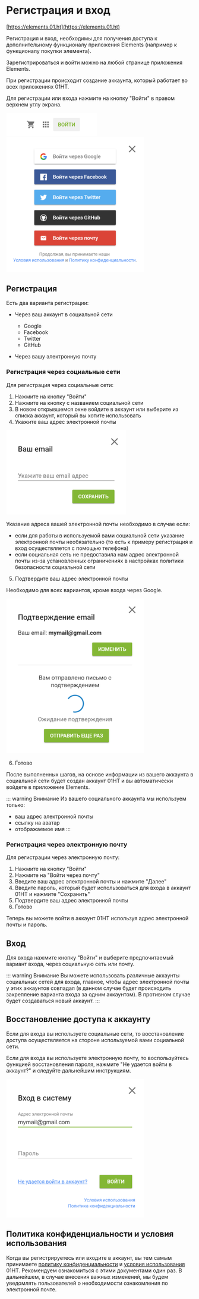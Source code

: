 # Регистрация и вход

[https://elements.01.ht](https://elements.01.ht)

Регистрация и вход, необходимы для получения доступа к дополнительному функционалу приложения Elements (например к функционалу покупки элемента).

Зарегистрироваться и войти можно на любой странице приложения Elements.

При регистрации происходит создание аккаунта, который работает во всех приложениях 01HT.

Для регистрации или входа нажмите на кнопку "Войти" в правом верхнем углу экрана.

<div class="center">
    <img style="width:244px;" src="./1.png">
</div>

<div class="center">
    <img style="width:370px;" src="./2.png">
</div>

## Регистрация

Есть два варианта регистрации:

* Через ваш аккаунт в социальной сети
    * Google
    * Facebook
    * Twitter
    * GitHub

* Через вашу электронную почту

### Регистрация через социальные сети

Для регистрация через социальные сети:

1) Нажмите на кнопку "Войти"
2) Нажмите на кнопку с названием социальной сети
3) В новом открывшемся окне войдите в аккаунт или выберите из списка аккаунт, который вы хотите использовать
4) Укажите ваш адрес электронной почты

<div class="center">
    <img style="width:322px;" src="./5.png">
</div>

Указание адреса вашей электронной почты необходимо в случае если:

* если для работы в используемой вами социальной сети указание электронной почты необязательно (то есть к примеру регистрация и вход осуществляется с помощью телефона)
* если социальная сеть не предоставила нам адрес электронной почты из-за установленных ограничениях в настройках политики безопасности социальной сети

5) Подтвердите ваш адрес электронной почты

Необходимо для всех вариантов, кроме входа через Google.

<div class="center">
    <img style="width:370px;" src="./4.png">
</div>

6) Готово

После выполненных шагов, на основе информации из вашего аккаунта в социальной сети будет создан аккаунт 01HT и вы автоматически войдете в приложение Elements.

::: warning Внимание
Из вашего социального аккаунта мы используем только:
* ваш адрес электронной почты
* ссылку на аватар
* отображаемое имя
:::

### Регистрация через электронную почту

Для регистрации через электронную почту:

1) Нажмите на кнопку "Войти"
2) Нажмите на "Войти через почту"
3) Введите ваш адрес электронной почты и нажмите "Далее"
4) Введите пароль, который будет использоваться для входа в аккаунт 01HT и нажмите "Сохранить"
5) Подтвердите ваш адрес электронной почты
4) Готово

Теперь вы можете войти в аккаунт 01HT используя адрес электронной почты и пароль.

## Вход

Для входа нажмите кнопку "Войти" и выберите предпочитаемый вариант входа, через социальную сеть или почту.

::: warning Внимание
Вы можете использовать различные аккаунты социальных сетей для входа, главное, чтобы адрес электронной почты у этих аккаунтов совпадал (в данном случае будет происходить закрепление варианта входа за одним аккаунтом). В противном случае будет создаваться новый аккаунт.
:::

## Восстановление доступа к аккаунту

Если для входа вы используете социальные сети, то восстановление доступа осуществляется на стороне используемой вами социальной сети.

Если для входа вы используете электронную почту, то воспользуйтесь функцией восстановления пароля, нажмите "Не удается войти в аккаунт?" и следуйте дальнейшим инструкциям.

<div class="center">
    <img style="width:370px;" src="./3.png">
</div>

## Политика конфиденциальности и условия использования

Когда вы регистрируетесь или входите в аккаунт, вы тем самым принимаете [политику конфиденциальности](https://01.ht/privacy) и [условия использования](https://01.ht/terms) 01HT. Рекомендуем ознакомиться с этими документами один раз. В дальнейшем, в случае внесения важных изменений, мы будем уведомлять пользователей о необходимости ознакомления по электронной почте.